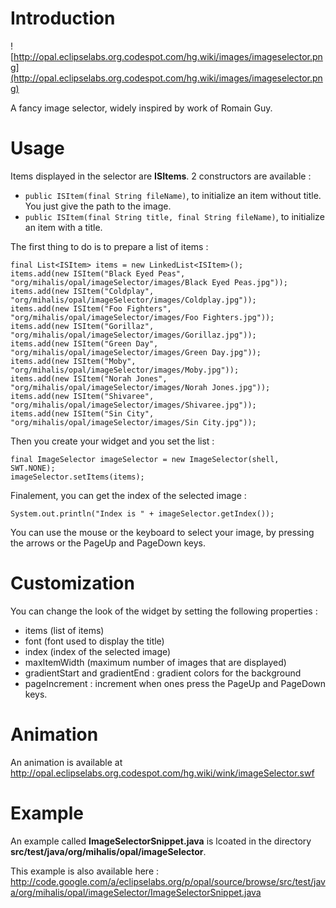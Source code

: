 # Introduction #

![http://opal.eclipselabs.org.codespot.com/hg.wiki/images/imageselector.png](http://opal.eclipselabs.org.codespot.com/hg.wiki/images/imageselector.png)

A fancy image selector, widely inspired by work of Romain Guy.

# Usage #

Items displayed in the selector are **ISItems**. 2 constructors are available :
  * `public ISItem(final String fileName)`, to initialize an item without title. You just give the path to the image.
  * `public ISItem(final String title, final String fileName)`, to initialize an item with a title.

The first thing to do is to prepare a list of items :
```
final List<ISItem> items = new LinkedList<ISItem>();
items.add(new ISItem("Black Eyed Peas", "org/mihalis/opal/imageSelector/images/Black Eyed Peas.jpg"));
items.add(new ISItem("Coldplay", "org/mihalis/opal/imageSelector/images/Coldplay.jpg"));
items.add(new ISItem("Foo Fighters", "org/mihalis/opal/imageSelector/images/Foo Fighters.jpg"));
items.add(new ISItem("Gorillaz", "org/mihalis/opal/imageSelector/images/Gorillaz.jpg"));
items.add(new ISItem("Green Day", "org/mihalis/opal/imageSelector/images/Green Day.jpg"));
items.add(new ISItem("Moby", "org/mihalis/opal/imageSelector/images/Moby.jpg"));
items.add(new ISItem("Norah Jones", "org/mihalis/opal/imageSelector/images/Norah Jones.jpg"));
items.add(new ISItem("Shivaree", "org/mihalis/opal/imageSelector/images/Shivaree.jpg"));
items.add(new ISItem("Sin City", "org/mihalis/opal/imageSelector/images/Sin City.jpg"));
```

Then you create your widget and you set the list :
```
final ImageSelector imageSelector = new ImageSelector(shell, SWT.NONE);
imageSelector.setItems(items);
```

Finalement, you can get the index of the selected image :
```
System.out.println("Index is " + imageSelector.getIndex());
```

You can use the mouse or the keyboard to select your image, by pressing the arrows or the PageUp and PageDown keys.

# Customization #
You can change the look of the widget by setting the following properties :
  * items (list of items)
  * font (font used to display the title)
  * index (index of the selected image)
  * maxItemWidth (maximum number of images that are displayed)
  * gradientStart and gradientEnd : gradient colors for the background
  * pageIncrement : increment when ones press the PageUp and PageDown keys.

# Animation #

An animation is available at http://opal.eclipselabs.org.codespot.com/hg.wiki/wink/imageSelector.swf


# Example #

An example called **ImageSelectorSnippet.java** is lcoated in the directory **src/test/java/org/mihalis/opal/imageSelector**.

This example is also available here : http://code.google.com/a/eclipselabs.org/p/opal/source/browse/src/test/java/org/mihalis/opal/imageSelector/ImageSelectorSnippet.java